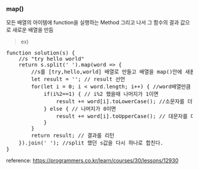 ### map()
모든 배열의 아이템에 function을 실행하는 Method
그리고 나서 그 함수의 결과 값으로 새로운 배열을 만듬

> ex)
<pre>
function solution(s) {
    //s "try hello world"
    return s.split(' ').map(word => {
        //s를 [try,hello,world] 배열로 만들고 배열을 map()안에 새롭게 만듬 wrod(새로만든배열) => {} 안에 새로운 내용을 추가 
        let result = ''; // result 선언
        for(let i = 0; i < word.length; i++) { //word배열만큼 반복
            if(i%2==1) { // i%2 했을때 나머지가 1이면 
                result += word[i].toLowerCase(); //소문자를 더해주고
            } else { // 나머지가 0이면 
                result += word[i].toUpperCase(); // 대문자를 더해준다
            }
        }
        return result; // 결과를 리턴
    }).join(' '); //split 했던 s값을 다시 하나로 합친다.    
}
</pre>

reference: https://programmers.co.kr/learn/courses/30/lessons/12930